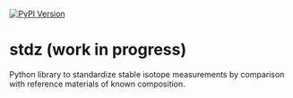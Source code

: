 [![PyPI Version](https://img.shields.io/pypi/v/stdz.svg)](https://pypi.python.org/pypi/stdz)

# stdz (work in progress)

Python library to standardize stable isotope measurements by comparison with reference materials of known composition.
